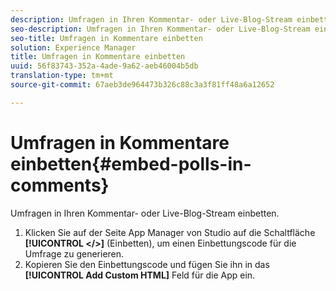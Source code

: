 ```yaml
---
description: Umfragen in Ihren Kommentar- oder Live-Blog-Stream einbetten.
seo-description: Umfragen in Ihren Kommentar- oder Live-Blog-Stream einbetten.
seo-title: Umfragen in Kommentare einbetten
solution: Experience Manager
title: Umfragen in Kommentare einbetten
uuid: 56f83743-352a-4ade-9a62-aeb46004b5db
translation-type: tm+mt
source-git-commit: 67aeb3de964473b326c88c3a3f81ff48a6a12652

---
```



# Umfragen in Kommentare einbetten{#embed-polls-in-comments}

Umfragen in Ihren Kommentar- oder Live-Blog-Stream einbetten.

1. Klicken Sie auf der Seite App Manager von Studio auf die Schaltfläche **[!UICONTROL </>]** (Einbetten), um einen Einbettungscode für die Umfrage zu generieren.
1. Kopieren Sie den Einbettungscode und fügen Sie ihn in das **[!UICONTROL Add Custom HTML]** Feld für die App ein.
